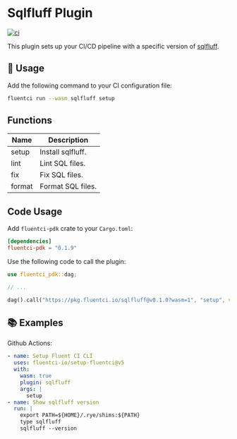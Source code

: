 # Sqlfluff Plugin

[![ci](https://github.com/fluentci-io/sqlfluff-plugin/actions/workflows/ci.yml/badge.svg)](https://github.com/fluentci-io/sqlfluff-plugin/actions/workflows/ci.yml)

This plugin sets up your CI/CD pipeline with a specific version of [sqlfluff](https://www.sqlfluff.com/).

## 🚀 Usage

Add the following command to your CI configuration file:

```bash
fluentci run --wasm sqlfluff setup
```

## Functions

| Name   | Description              |
| ------ | ------------------------ |
| setup  | Install sqlfluff.        |
| lint   | Lint SQL files.          |
| fix    | Fix SQL files.           |
| format | Format SQL files.        |

## Code Usage

Add `fluentci-pdk` crate to your `Cargo.toml`:

```toml
[dependencies]
fluentci-pdk = "0.1.9"
```

Use the following code to call the plugin:

```rust
use fluentci_pdk::dag;

// ...

dag().call("https://pkg.fluentci.io/sqlfluff@v0.1.0?wasm=1", "setup", vec!["latest"])?;
```

## 📚 Examples

Github Actions:

```yaml
- name: Setup Fluent CI CLI
  uses: fluentci-io/setup-fluentci@v5
  with:
    wasm: true
    plugin: sqlfluff
    args: |
      setup
- name: Show sqlfluff version
  run: |
    export PATH=${HOME}/.rye/shims:${PATH} 
    type sqlfluff
    sqlfluff --version
```
